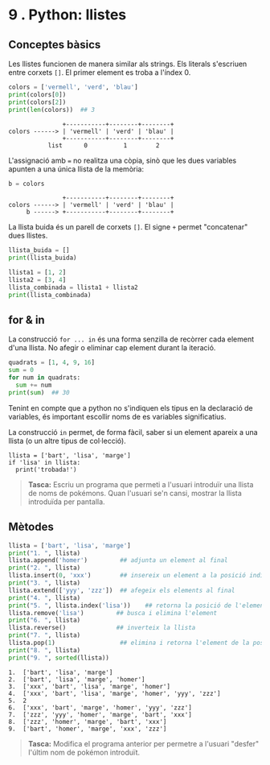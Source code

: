 9 . Python: llistes
=========================

Conceptes bàsics
----------------

Les llistes funcionen de manera similar als strings. Els literals s'escriuen entre corxets `[]`. El primer element es troba a l'índex 0.

```python
colors = ['vermell', 'verd', 'blau']
print(colors[0])
print(colors[2])
print(len(colors))  ## 3
```

```
               +-----------+--------+--------+
colors ------> | 'vermell' | 'verd' | 'blau' |
               +-----------+--------+--------+
           list      0          1        2
```

L'assignació amb `=` no realitza una còpia, sinò que les dues variables apunten a una única llista de la memòria:

```python
b = colors
```

```
               +-----------+--------+--------+
colors ------> | 'vermell' | 'verd' | 'blau' |
     b ------> +-----------+--------+--------+

```

La llista buida és un parell de corxets `[]`. El signe `+` permet "concatenar" dues llistes.

```python
llista_buida = []
print(llista_buida)

llista1 = [1, 2]
llista2 = [3, 4]
llista_combinada = llista1 + llista2
print(llista_combinada)
```



for & in
---------

La construcció `for ... in` és una forma senzilla de recòrrer cada element d'una llista. No afegir o eliminar cap element durant la iteració.

```python
quadrats = [1, 4, 9, 16]
sum = 0
for num in quadrats:
  sum += num
print(sum)  ## 30
```

Tenint en compte que a python no s'indiquen els tipus en la declaració de variables, és important escollir noms de es variables significatius.

La construcció `in` permet, de forma fàcil, saber si un element apareix a una llista (o un altre tipus de col·lecció).

```
llista = ['bart', 'lisa', 'marge']
if 'lisa' in llista:
  print('trobada!')
```

> **Tasca:** Escriu un programa que permeti a l'usuari introduïr una llista de noms de pokémons. Quan l'usuari se'n cansi, mostrar la llista introduïda per pantalla.

Mètodes
-------

```python
llista = ['bart', 'lisa', 'marge']
print("1. ", llista)
llista.append('homer')         ## adjunta un element al final
print("2. ", llista)
llista.insert(0, 'xxx')        ## insereix un element a la posició indicada
print("3. ", llista)
llista.extend(['yyy', 'zzz'])  ## afegeix els elements al final
print("4. ", llista)
print("5. ", llista.index('lisa'))    ## retorna la posició de l'element indicat
llista.remove('lisa')         ## busca i elimina l'element
print("6. ", llista)
llista.reverse()              ## inverteix la llista
print("7. ", llista)
llista.pop(1)                  ## elimina i retorna l'element de la posició indicada
print("8. ", llista)
print("9. ", sorted(llista))
```

```
1.  ['bart', 'lisa', 'marge']
2.  ['bart', 'lisa', 'marge', 'homer']
3.  ['xxx', 'bart', 'lisa', 'marge', 'homer']
4.  ['xxx', 'bart', 'lisa', 'marge', 'homer', 'yyy', 'zzz']
5.  2
6.  ['xxx', 'bart', 'marge', 'homer', 'yyy', 'zzz']
7.  ['zzz', 'yyy', 'homer', 'marge', 'bart', 'xxx']
8.  ['zzz', 'homer', 'marge', 'bart', 'xxx']
9.  ['bart', 'homer', 'marge', 'xxx', 'zzz']
```

> **Tasca:** Modifica el programa anterior per permetre a l'usuari "desfer" l'últim nom de pokémon introduït.
